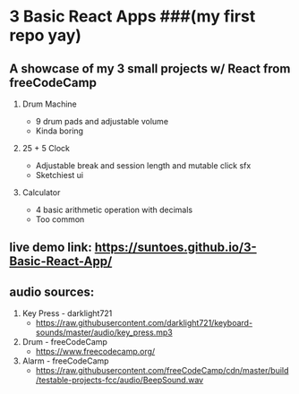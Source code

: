 # 3 Basic React Apps ###(my first repo yay)
## A showcase of my 3 small projects w/ React from freeCodeCamp
1. Drum Machine
   - 9 drum pads and adjustable volume
   - Kinda boring
    
2. 25 + 5 Clock 
   - Adjustable break and session length and mutable click sfx
   - Sketchiest ui
    
3. Calculator
   - 4 basic arithmetic operation with decimals
   - Too common
## live demo link: https://suntoes.github.io/3-Basic-React-App/
## audio sources:
1. Key Press - darklight721
   - https://raw.githubusercontent.com/darklight721/keyboard-sounds/master/audio/key_press.mp3
2. Drum - freeCodeCamp
   - https://www.freecodecamp.org/
3. Alarm - freeCodeCamp
   - https://raw.githubusercontent.com/freeCodeCamp/cdn/master/build/testable-projects-fcc/audio/BeepSound.wav
   
